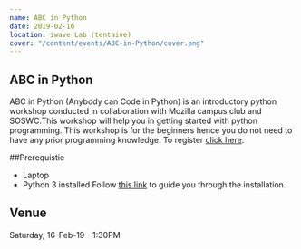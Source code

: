 ```yaml
---
name: ABC in Python
date: 2019-02-16
location: iwave Lab (tentaive)
cover: "/content/events/ABC-in-Python/cover.png"
---
```

## ABC in Python
ABC in Python (Anybody can Code in Python) is an introductory python workshop conducted in collaboration with Mozilla campus club and SOSWC.This workshop will help you in getting started with python programming. This workshop is for the beginners hence you do not need to have any prior programming knowledge. 
To register [click here](https://goo.gl/forms/4QAuyyW1AuBWIgrg2).

##Prerequistie
- Laptop
- Python 3 installed
Follow [this link](https://realpython.com/installing-python/
) to guide you through the installation.

## Venue
Saturday, 16-Feb-19 - 1:30PM  


